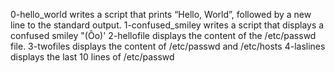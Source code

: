 0-hello_world writes a script that prints “Hello, World”, followed by a new line to the standard output.
1-confused_smiley writes a script that displays a confused smiley "(Ôo)'
2-hellofile displays the content of the /etc/passwd file.
3-twofiles displays the content of /etc/passwd and /etc/hosts
4-laslines displays the last 10 lines of /etc/passwd